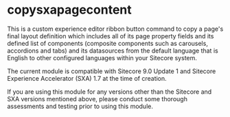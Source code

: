 # copysxapagecontent
This is a custom experience editor ribbon button command to copy a page's final layout definition which includes all of its page property fields and its defined list of components (composite components such as carousels, accordions and tabs) and its datasources from the default language that is English to other configured languages within your Sitecore system.

The current module is compatible with Sitecore 9.0 Update 1 and Sitecore Experience Accelerator (SXA) 1.7 at the time of creation.

If you are using this module for any versions other than the Sitecore and SXA versions mentioned above, please conduct some thorough assessments and testing prior to using this module.

